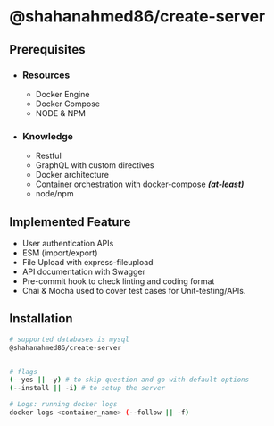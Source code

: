 # @shahanahmed86/create-server

## Prerequisites

- ### Resources
  - Docker Engine
  - Docker Compose
  - NODE & NPM
- ### Knowledge
  - Restful
  - GraphQL with custom directives
  - Docker architecture
  - Container orchestration with docker-compose ***(at-least)***
  - node/npm

## Implemented Feature
- User authentication APIs
- ESM (import/export)
- File Upload with express-fileupload
- API documentation with Swagger
- Pre-commit hook to check linting and coding format
- Chai & Mocha used to cover test cases for Unit-testing/APIs.
## Installation

```sh
# supported databases is mysql
@shahanahmed86/create-server
```

```sh

# flags
(--yes || -y) # to skip question and go with default options
(--install || -i) # to setup the server
```

```sh
# Logs: running docker logs
docker logs <container_name> (--follow || -f)
```
